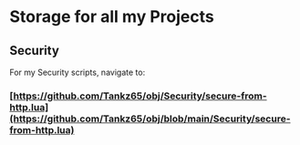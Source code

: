 # Storage for all my Projects

## Security
For my Security scripts, navigate to:
### [https://github.com/Tankz65/obj/Security/secure-from-http.lua](https://github.com/Tankz65/obj/blob/main/Security/secure-from-http.lua)
